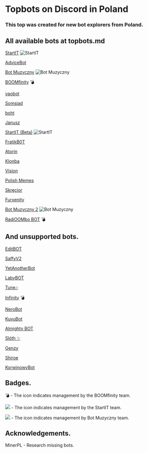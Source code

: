 # Topbots on Discord in Poland

### This top was created for new bot explorers from Poland.

## All available bots at topbots.md

[StartIT](https://discord.com/oauth2/authorize?client_id=572906387382861835&permissions=8&scope=bot) ![StartIT](https://pawelek.ml/startit.ico) 

[AdviceBot](https://discord.com/oauth2/authorize?client_id=942110955502989373&permissions=8&scope=bot) 

[Bot Muzyczny](https://discord.com/oauth2/authorize?client_id=840892428613320726&permissions=8&scope=bot) ![Bot Muzyczny](https://pawelek.ml/Bot-Muzyczny.ico)

[BOOMfinity](https://discord.com/oauth2/authorize?client_id=450017151323996173&permissions=8&scope=bot) 💣 

[vaobot](https://discord.com/oauth2/authorize?client_id=582183202341388308&scope=bot) 

[Somsiad](https://discord.com/oauth2/authorize?client_id=473816281028493314&permissions=8&scope=bot) 

[boht](https://discord.com/oauth2/authorize?client_id=489377322042916885&permissions=8&scope=bot) 

[Janusz](https://discord.com/oauth2/authorize?client_id=699551628499615764&permissions=8&scope=bot) 

[StartIT (Beta)](https://discord.com/oauth2/authorize?client_id=690617660177907712&permissions=8&scope=bot) ![StartIT](https://pawelek.ml/startit.ico) 

[FratikB0T](https://discord.com/oauth2/authorize?client_id=338359366891732993&permissions=8&scope=bot) 

[Atorin](https://discord.com/oauth2/authorize?client_id=408959273956147200&permissions=8&scope=bot) 

[Klonba](https://discord.com/oauth2/authorize?client_id=488809387910234145&permissions=8&scope=bot) 

[Vision](https://discord.com/oauth2/authorize?client_id=987166863593189376&permissions=8&scope=bot) 

[Polish Memes](https://discord.com/oauth2/authorize?client_id=829662885058707497&permissions=8&scope=bot) 

[Skręcior](https://discord.com/oauth2/authorize?client_id=939103800898224139&permissions=8&scope=bot) 

[Furxenity](https://discord.com/oauth2/authorize?client_id=826778019179659314&permissions=8&scope=bot) 

[Bot Muzyczny 2](https://discord.com/oauth2/authorize?client_id=933385820889550878&permissions=8&scope=bot) ![Bot Muzyczny](https://pawelek.ml/Bot-Muzyczny.ico) 

[RadiOOMbo BOT](https://discord.com/oauth2/authorize?client_id=675416683481006159&permissions=8&scope=bot) 💣

## And unsupported bots.

[EditBOT](https://discord.com/oauth2/authorize?client_id=531953322899275797&scope=bot)

[SaffyV2](https://discord.com/oauth2/authorize?client_id=584011219103514635&scope=bot)

[YetAnotherBot](https://discord.com/oauth2/authorize?client_id=576468895461015552&permissions=8&scope=bot)

[LabyBOT](https://discord.com/oauth2/authorize?client_id=546058545917984769&scope=bot) 

[Tune🎶](https://discord.com/oauth2/authorize?client_id=821795249348411393&scope=bot)   

[Infinity](https://discord.com/oauth2/authorize?client_id=545926934886875139&scope=bot) 💣   

[NeroBot](https://discord.com/oauth2/authorize?client_id=715273322199515316&scope=bot) 

[KuvuBot](https://discord.com/oauth2/authorize?client_id=205965155282976768&scope=bot)   

[Almighty BOT](https://discord.com/oauth2/authorize?client_id=858410509454802944&scope=bot)   

[Slóth ✨](https://discord.com/oauth2/authorize?client_id=800442243697213442&scope=bot)   

[Genzy](https://discord.com/oauth2/authorize?client_id=954496821672153119&scope=bot) 

[Shiroe](https://discord.com/oauth2/authorize?client_id=778697286950715413&permissions=8&scope=bot) 

[KorwinowyBot](https://discord.com/oauth2/authorize?client_id=778641026776301608&permissions=8&scope=bot) 

## Badges.
💣 - The icon indicates management by the BOOMfinity team.

![](https://pawelek.ml/startit.ico) - The icon indicates management by the StartIT team.

![](https://pawelek.ml/Bot-Muzyczny.ico) - The icon indicates management by Bot Muzyczny team.

## Acknowledgements.
MinerPL - Research missing bots.
